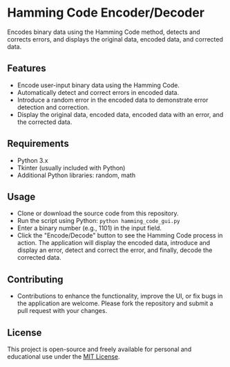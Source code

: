 Hamming Code Encoder/Decoder
=========================

Encodes binary data using the Hamming Code method, detects and corrects errors, and displays the original data, encoded data, and corrected data.

Features
--------

* Encode user-input binary data using the Hamming Code.
* Automatically detect and correct errors in encoded data.
* Introduce a random error in the encoded data to demonstrate error detection and correction.
* Display the original data, encoded data, encoded data with an error, and the corrected data.

Requirements
------------

* Python 3.x
* Tkinter (usually included with Python)
* Additional Python libraries: random, math

Usage
-----

* Clone or download the source code from this repository.
* Run the script using Python: `python hamming_code_gui.py`
* Enter a binary number (e.g., 1101) in the input field.
* Click the "Encode/Decode" button to see the Hamming Code process in action. The application will display the encoded data, introduce and display an error, detect and correct the error, and finally, decode the corrected data.

Contributing
------------

* Contributions to enhance the functionality, improve the UI, or fix bugs in the application are welcome. Please fork the repository and submit a pull request with your changes.

License
-------

This project is open-source and freely available for personal and educational use under the [MIT License](https://opensource.org/licenses/MIT).
